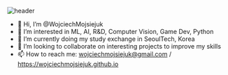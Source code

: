 ![header](https://capsule-render.vercel.app/api?type=waving&color=gradient&height=200&section=header&text=Wojciech%20Mojsiejuk&fontSize=40)
- 👋 Hi, I’m @WojciechMojsiejuk
- 👀 I’m interested in ML, AI, R&D, Computer Vision, Game Dev, Python
- 🌱 I’m currently doing my study exchange in SeoulTech, Korea
- 💞️ I’m looking to collaborate on interesting projects to improve my skills
- 📫 How to reach me: wojciechmojsiejuk@gmail.com / https://wojciechmojsiejuk.github.io

<!---
WojciechMojsiejuk/WojciechMojsiejuk is a ✨ special ✨ repository because its `README.md` (this file) appears on your GitHub profile.
You can click the Preview link to take a look at your changes.
--->
